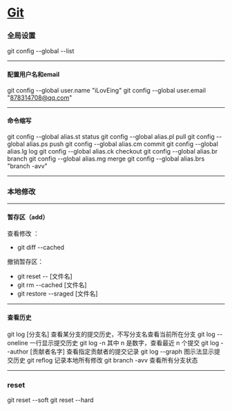 # [Git](https://github.com/iLovEing/notebook/issues/3)

### 全局设置
git config --global  --list

---

#### 配置用户名和email
git config --global user.name "iLovEing"
git config --global user.email "878314708@qq.com"

---

#### 命令缩写
git config --global alias.st status
git config --global alias.pl pull
git config --global alias.ps push
git config --global alias.cm commit
git config --global alias.lg log
git config --global alias.ck checkout
git config --global alias.br branch
git config --global alias.mg merge
git config --global alias.brs "branch -avv"

---

### 本地修改

---

#### 暂存区（add）
查看修改 ：
- git diff --cached 

撤销暂存区：
- git reset -- [文件名] 
- git rm --cached [文件名] 
- git restore --sraged [文件名] 

---

#### 查看历史
git log [分支名] 查看某分支的提交历史，不写分支名查看当前所在分支
git log --oneline 一行显示提交历史
git log -n 其中 n 是数字，查看最近 n 个提交
git log --author [贡献者名字] 查看指定贡献者的提交记录
git log --graph 图示法显示提交历史
git reflog 记录本地所有修改
git branch -avv 查看所有分支状态

---

### reset
git reset --soft
git reset --hard